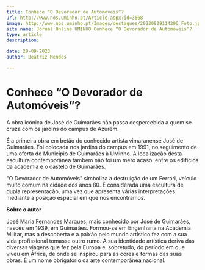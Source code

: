 ```yaml
---
title: Conhece “O Devorador de Automóveis”?
url: http://www.nos.uminho.pt/Article.aspx?id=3668
image: http://www.nos.uminho.pt/Images/destaques/20230929114206_Foto.jpg
site name: Jornal Online UMINHO Conhece “O Devorador de Automóveis”?
type: article
description: 

date: 29-09-2023
author: Beatriz Mendes

---
```

# Conhece “O Devorador de Automóveis”?


  

A obra icónica de José de Guimarães não passa despercebida a quem se cruza com os jardins do campus de Azurém.

É a primeira obra em betão do conhecido artista vimaranense José de Guimarães. Foi colocada nos jardins do campus em 1991, no seguimento de uma oferta do Município de Guimarães à UMinho. A localização desta escultura contemporânea também não foi um mero acaso: entre os edifícios da academia e o castelo de Guimarães.

"O Devorador de Automóveis" simboliza a destruição de um Ferrari, veículo muito comum na cidade dos anos 80. É considerada uma escultura de dupla representação, uma vez que apresenta várias interpretações mediante a posição espacial em que nos encontramos.

**Sobre o autor** 

José Maria Fernandes Marques, mais conhecido por José de Guimarães, nasceu em 1939, em Guimarães. Formou-se em Engenharia na Academia Militar, mas a descoberta e a paixão pelo mundo artístico fez com a sua vida profissional tomasse outro rumo. A sua identidade artística deriva das diversas viagens que fez pela Europa e, sobretudo, do período em que viveu em África, de onde se inspirou para as cores e formas das suas obras. É um nome obrigatório da arte contemporânea nacional.

